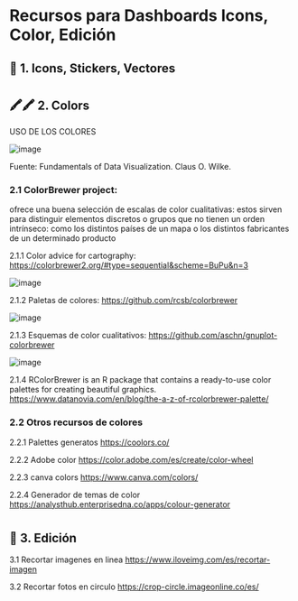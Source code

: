 # Recursos para Dashboards Icons, Color, Edición  


## 🍳 1. Icons, Stickers,  Vectores

#

## 🖍️🖍️ 2. Colors

USO DE LOS COLORES 


![image](https://user-images.githubusercontent.com/82233779/221628039-e65e6a2d-c222-4f0e-9c48-f01b138fb443.png)


Fuente: Fundamentals of Data Visualization. Claus O. Wilke.

### 2.1 ColorBrewer project: 

ofrece una buena selección de escalas de color cualitativas: estos sirven para distinguir elementos discretos o grupos que no tienen un orden intrínseco: como los distintos países de un mapa o los distintos fabricantes de un determinado producto

2.1.1 Color advice for cartography: https://colorbrewer2.org/#type=sequential&scheme=BuPu&n=3 

![image](https://user-images.githubusercontent.com/82233779/221387449-f7ff4d89-a8f2-4931-bc35-12c23188b661.png)

2.1.2 Paletas de colores: https://github.com/rcsb/colorbrewer 

![image](https://user-images.githubusercontent.com/82233779/221387463-1e48304b-4be4-4c9b-9086-c2f46994e1cb.png)

2.1.3 Esquemas de color cualitativos: https://github.com/aschn/gnuplot-colorbrewer 

![image](https://user-images.githubusercontent.com/82233779/221387440-49ebd839-6216-4b59-89b0-4d4fb1ff1912.png)

2.1.4 RColorBrewer is an R package that contains a ready-to-use color palettes for creating beautiful graphics. https://www.datanovia.com/en/blog/the-a-z-of-rcolorbrewer-palette/ 

### 2.2 Otros recursos de colores 

2.2.1 Palettes generatos  https://coolors.co/ 

2.2.2 Adobe color https://color.adobe.com/es/create/color-wheel 

2.2.3 canva colors https://www.canva.com/colors/ 

2.2.4 Generador de temas de color https://analysthub.enterprisedna.co/apps/colour-generator 

#


## 👀 3. Edición

3.1 Recortar imagenes en linea https://www.iloveimg.com/es/recortar-imagen

3.2 Recortar fotos en circulo https://crop-circle.imageonline.co/es/ 
